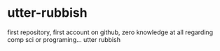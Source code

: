# utter-rubbish
first repository, first account on github, zero knowledge at all regarding comp sci or programing... utter rubbish
